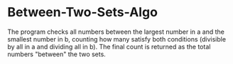 # Between-Two-Sets-Algo
The program checks all numbers between the largest number in a and the smallest number in b, counting how many satisfy both conditions (divisible by all in a and dividing all in b). The final count is returned as the total numbers "between" the two sets.
